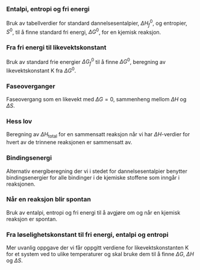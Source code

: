 ### Entalpi, entropi og fri energi

Bruk av tabellverdier for standard dannelsesentalpier, $\Delta H_f^0$, og entropier, $S^0$, til å finne standard fri energi, $\Delta G^0$, for en kjemisk reaksjon.

<youtube-video id="7dXSsBhaWq0"></youtube-video>

### Fra fri energi til likevektskonstant

Bruk av standard frie energier $\Delta G_f^0$ til å finne $\Delta G^0$, beregning av likevektskonstant K fra $\Delta G^0$.

<youtube-video id="-4ZyeX2Rn6E"></youtube-video>

### Faseoverganger

Faseovergang som en likevekt med $\Delta G = 0$, sammenheng mellom $\Delta H$ og $\Delta S$.

<youtube-video id="553XgLnnZc8"></youtube-video>

### Hess lov

Beregning av $\Delta H_{\text{total}}$ for en sammensatt reaksjon når vi har $\Delta H$-verdier for hvert av de trinnene reaksjonen er sammensatt av. 

<youtube-video id="S9gyKKm-bKU"></youtube-video>

### Bindingsenergi

Alternativ energiberegning der vi i stedet for dannelsesentalpier benytter bindingsenergier for alle bindinger i de kjemiske stoffene som inngår i reaksjonen.

<youtube-video id="5VDR1REaYhM"></youtube-video>

### Når en reaksjon blir spontan

Bruk av entalpi, entropi og fri energi til å avgjøre om og når en kjemisk reaksjon er spontan.

<youtube-video id="uauYMnEb-kY"></youtube-video>

### Fra løselighetskonstant til fri energi, entalpi og entropi

Mer uvanlig oppgave der vi får oppgitt verdiene for likevektskonstanten K for et system ved to ulike temperaturer og skal bruke dem til å finne $\Delta G$, $\Delta H$ og $\Delta S$.

<youtube-video id="AL0ecpu86Gk"></youtube-video>
